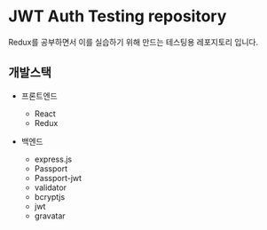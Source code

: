 # JWT Auth Testing repository
Redux를 공부하면서 이를 실습하기 위해 만드는 테스팅용 레포지토리 입니다.

## 개발스택
* 프론트엔드
  
  * React
  * Redux

* 백엔드
  * express.js
  * Passport
  * Passport-jwt
  * validator
  * bcryptjs
  * jwt
  * gravatar